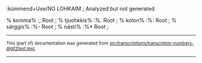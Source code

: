 

:kümmend+Use/NG  LOHKAIM ;  Analyzed but not generated

% komma% :,      Root ;
% tjuohkkis% :%. Root ;
% kolon% :%:     Root ;
% sárggis% :%-   Root ; 
% násti% :%*     Root ; 

* * *

<small>This (part of) documentation was generated from [src/transcriptions/transcriptor-numbers-digit2text.lexc](https://github.com/snomos/lang-est-festschrift/blob/main/src/transcriptions/transcriptor-numbers-digit2text.lexc)</small>

---

